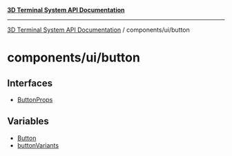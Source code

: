 [**3D Terminal System API Documentation**](../../../README.md)

***

[3D Terminal System API Documentation](../../../README.md) / components/ui/button

# components/ui/button

## Interfaces

- [ButtonProps](interfaces/ButtonProps.md)

## Variables

- [Button](variables/Button.md)
- [buttonVariants](variables/buttonVariants.md)
